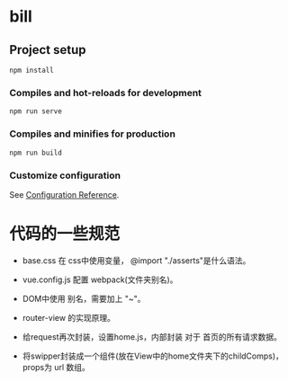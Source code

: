 # bill

## Project setup
```
npm install
```

### Compiles and hot-reloads for development
```
npm run serve
```

### Compiles and minifies for production
```
npm run build
```

### Customize configuration
See [Configuration Reference](https://cli.vuejs.org/config/).



# 代码的一些规范

- base.css 在 css中使用变量， @import "./asserts"是什么语法。
- vue.config.js 配置 webpack(文件夹别名)。
- DOM中使用 别名，需要加上 "~"。
- router-view 的实现原理。

- 给request再次封装，设置home.js，内部封装 对于 首页的所有请求数据。
- 将swipper封装成一个组件(放在View中的home文件夹下的childComps)，props为 url 数组。

